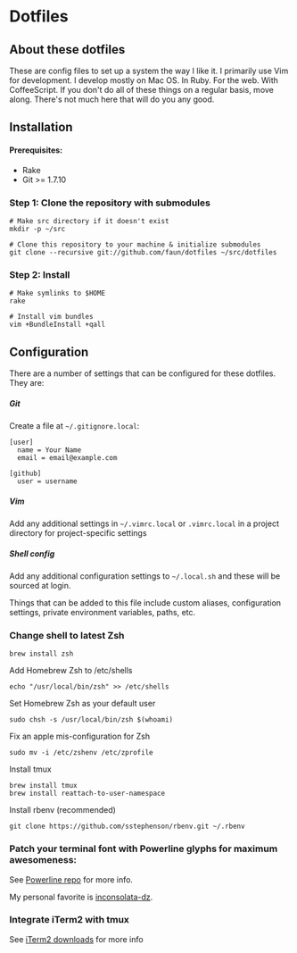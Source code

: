 # Dotfiles

## About these dotfiles

These are config files to set up a system the way I like it. I primarily use Vim for development. I develop mostly on Mac OS. In Ruby. For the web. With CoffeeScript. If you don't do all of these things on a regular basis, move along. There's not much here that will do you any good.

## Installation

#### Prerequisites:

* Rake
* Git >= 1.7.10

### Step 1: Clone the repository with submodules

    # Make src directory if it doesn't exist
    mkdir -p ~/src

    # Clone this repository to your machine & initialize submodules
    git clone --recursive git://github.com/faun/dotfiles ~/src/dotfiles

### Step 2: Install

    # Make symlinks to $HOME
    rake

    # Install vim bundles
    vim +BundleInstall +qall

## Configuration

There are a number of settings that can be configured for these dotfiles. They are:

##### Git

Create a file at `~/.gitignore.local`:

    [user]
      name = Your Name
      email = email@example.com

    [github]
      user = username

##### Vim

Add any additional settings in `~/.vimrc.local` or `.vimrc.local` in a project directory for project-specific settings

##### Shell config

Add any additional configuration settings to `~/.local.sh` and these will be sourced at login.

Things that can be added to this file include custom aliases, configuration settings, private environment variables, paths, etc.

### Change shell to latest Zsh

    brew install zsh

Add Homebrew Zsh to /etc/shells

    echo "/usr/local/bin/zsh" >> /etc/shells

Set Homebrew Zsh as your default user

    sudo chsh -s /usr/local/bin/zsh $(whoami)

Fix an apple mis-configuration for Zsh

    sudo mv -i /etc/zshenv /etc/zprofile

Install tmux

    brew install tmux
    brew install reattach-to-user-namespace

Install rbenv (recommended)

    git clone https://github.com/sstephenson/rbenv.git ~/.rbenv

### Patch your terminal font with Powerline glyphs for maximum awesomeness:
  See [Powerline repo](https://github.com/Lokaltog/vim-powerline/tree/develop/fontpatcher) for more info.

  My personal favorite is [inconsolata-dz](https://github.com/Lokaltog/powerline-fonts/blob/master/InconsolataDz/Inconsolata-dz%20for%20Powerline.otf?raw=true).

### Integrate iTerm2 with tmux
  See [iTerm2 downloads](http://code.google.com/p/iterm2/downloads/list) for more info
